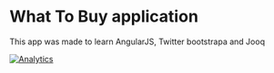 What To Buy application
===========

This app was made to learn AngularJS, Twitter bootstrapa and Jooq

[![Analytics](https://ga-beacon.appspot.com/UA-54543878-2/robertsv/WhatToBuy)]()
